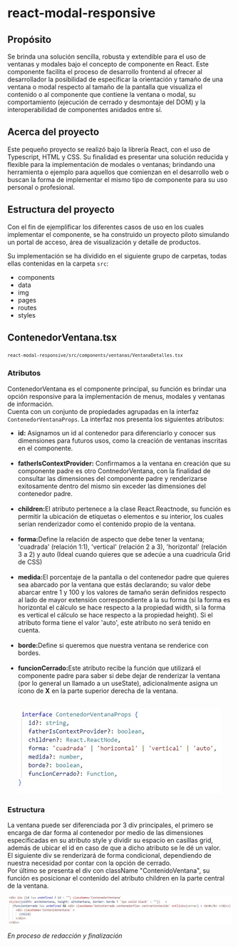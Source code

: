 <!DOCTYPE html>
<html lang="es">

<head>
    <meta charset="UTF-8">
    <meta name="viewport" content="width=device-width, initial-scale=1.0">
</head>

<body>
    <hgroup>
        <h1>react-modal-responsive</h1>
        <h2>Propósito</h2>
    </hgroup>
    <p>
        Se brinda una solución sencilla, robusta y extendible para el uso de ventanas y modales bajo el
        concepto de componente en React. Este componente facilita el proceso de desarrollo frontend al
        ofrecer al desarrollador la posibilidad de especificar la orientación y tamaño de una ventana o modal
        respecto
        al tamaño de la pantalla que visualiza el contenido o al componente que contiene la ventana o modal,
        su comportamiento (ejecución de cerrado y desmontaje del DOM) y la interoperabilidad de componentes
        anidados entre sí.
    </p>
    <h2>Acerca del proyecto</h2>
    <p>
        Este pequeño proyecto se realizó bajo la librería React, con el uso de Typescript, HTML y CSS.
        Su finalidad es presentar una solución reducida y flexible para la implementación de modales o ventanas;
        brindando una herramienta o ejemplo para aquellos que comienzan en el desarrollo web o buscan la forma
        de implementar el mismo tipo de componente para su uso personal o profesional.
    </p>
    <h2>Estructura del proyecto</h2>
    <p>
        Con el fin de ejemplificar los diferentes casos de uso en los cuales implementar el componente, se ha
        construido un proyecto piloto simulando un portal de acceso, área de visualización y detalle
        de productos.
    </p>
    <p>
        Su implementación se ha dividido en el siguiente grupo de carpetas, todas ellas contenidas en la
        carpeta <code>src</code>:
    </p>
    <ul>
        <li>components</li>
        <li>data</li>
        <li>img</li>
        <li>pages</li>
        <li>routes</li>
        <li>styles</li>
    </ul>
    <h2>ContenedorVentana.tsx</h2>
    <small><code>react-modal-responsive/src/components/ventanas/VentanaDetalles.tsx</code></small><br>
    <h3>Atributos</h3>
    <p>
        ContenedorVentana es el componente principal, su función es brindar una opción responsive para la
        implementación de menus, modales y ventanas de información. <br>
        Cuenta con un conjunto de propiedades agrupadas en la interfaz <code>ContenedorVentanaProps</code>.
        La interfaz nos presenta los siguientes atributos: <br>
        <ul>
            <li>
                <b>id:</b> Asignamos un id al contenedor para diferenciarlo y conocer sus 
                dimensiones para futuros usos, como la creación de ventanas inscritas en el componente. 
            </li><br>
            <li>
                <b>fatherIsContextProvider:</b> Confirmamos a la ventana en creación que su componente padre es
                otro ContnedorVentana, con la finalidad de consultar las dimensiones del componente padre y 
                renderizarse exitosamente dentro del mismo sin exceder las dimensiones del contenedor padre.
            </li><br>
            <li>
                <b>children:</b>El atributo pertenece a la clase React.Reactnode, su función es permitir
                la ubicación de etiquetas o elementos e su interior, los cuales serían renderizador como 
                el contenido propio de la ventana.
            </li><br>
            <li>
                <b>forma:</b>Define la relación de aspecto que debe tener la ventana; 'cuadrada' (relación 1:1),
                 'vertical' (relación 2 a 3), 'horizontal' (relación 3 a 2) y auto (Ideal cuando quieres que se 
                 adecúe a una cuadricula Grid de CSS)
            </li><br>
            <li>
                <b>medida:</b>El porcentaje de la pantalla o del contenedor padre que quieres sea abarcado por 
                la ventana que estás declarando; su valor debe abarcar entre 1 y 100 y los valores de tamaño 
                serán definidos respecto al lado de mayor extensión correspondiente a la su forma (si la forma es horizontal 
                el cálculo se hace respecto a la propiedad width, si la forma es vertical el cálculo se hace 
                respecto a la propiedad height). Si el atributo forma tiene el valor 'auto', este atributo no 
                será tenido en cuenta.
            </li><br>
            <li>
                <b>borde:</b>Define si queremos que nuestra ventana se renderice con bordes.
            </li><br>
            <li>
                <b>funcionCerrado:</b>Este atributo recibe la función que utilizará el componente padre para saber
                si debe dejar de renderizar la ventana (por lo general un llamado a un useState), adicionalmente 
                asigna un ícono de <b>X</b> en la parte superior derecha de la ventana. 
            </li>
        </ul><br>
        <center>
            <img src="./src/img/contenedorventanaprops.jpg" alt="Interfaz ContenedorVentanaProps">
        </center>
    </p>
    <h3>Estructura</h3>
    <p>
        La ventana puede ser diferenciada por 3 div principales, el primero se encarga de dar forma al contenedor
        por medio de las dimensiones especificadas en su atributo style y dividir su espacio en casillas grid, 
        además de ubicar el id en caso de que a dicho atributo se le dé un valor. <br>
        El siguiente div se renderizará de forma condicional, dependiendo de nuestra necesidad por contar con la 
        opción de cerrado. <br>
        Por último se presenta el div con className "ContenidoVentana", su función es posicionar el contenido 
        del atributo children en la parte central de la ventana.
    </p>
    <center>
        <img src="./src/img/ContenedroVentana_Estructura.jpg" alt="Estructura básica contenedor">
    </center>
    <p>
        <i>En proceso de redacción y finalización</i>
    </p>
</body>
</html>